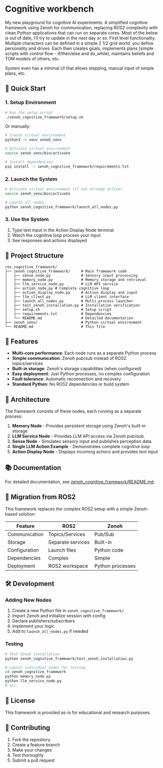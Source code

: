 # Cognitive workbench

My new playground for cognitive AI experiments.
A simplified cognitive framework using Zenoh for communication, replacing ROS2 complexity with clean Python applications that can run on separate cores.
Most of the below is out of date, I'll try to update in the next day or so. 
First level functionality.
Multiple characters can be defined in a simple 2 1/2 grid world. you define personality and drives. Each then creates goals, implements plans (simple scripts with control flow - if/then/else and do_while), maintains beliefs and TOM models of others, etc.

System even has a minimal UI that allows stepping, manual input of simple plans, etc.

## 🚀 Quick Start

### 1. Setup Environment

```bash
# Run the setup script
./zenoh_cognitive_framework/setup.sh
```

Or manually:

```bash
# Create virtual environment
python3 -m venv zenoh_venv

# Activate virtual environment
source zenoh_venv/bin/activate

# Install dependencies
pip install -r zenoh_cognitive_framework/requirements.txt
```

### 2. Launch the System

```bash
# Activate virtual environment (if not already active)
source zenoh_venv/bin/activate

# Launch all nodes
python zenoh_cognitive_framework/launch_all_nodes.py
```

### 3. Use the System

1. Type text input in the Action Display Node terminal
2. Watch the cognitive loop process your input
3. See responses and actions displayed

## 📁 Project Structure

```
ros_cognitive_framework/
├── zenoh_cognitive_framework/     # Main framework code
│   ├── sense_node.py              # Sensory input processing
│   ├── memory_node.py             # Memory storage and retrieval
│   ├── llm_service_node.py        # LLM API service
│   ├── action_node.py # Complete cognitive loop
│   ├── action_display_node.py     # Action display and input
│   ├── llm_client.py              # LLM client interface
│   ├── launch_all_nodes.py        # Multi-process launcher
│   ├── test_zenoh_installation.py # Installation verification
│   ├── setup.sh                   # Setup script
│   ├── requirements.txt           # Dependencies
│   └── README.md                  # Detailed documentation
├── zenoh_venv/                    # Python virtual environment
└── README.md                      # This file
```

## 🎯 Features

- **Multi-core performance**: Each node runs as a separate Python process
- **Simple communication**: Zenoh pub/sub instead of ROS2 topics/services
- **Built-in storage**: Zenoh's storage capabilities (when configured)
- **Easy deployment**: Just Python processes, no complex configuration
- **Fault tolerance**: Automatic reconnection and recovery
- **Standard Python**: No ROS2 dependencies or build system

## 🔧 Architecture

The framework consists of these nodes, each running as a separate process:

1. **Memory Node** - Provides persistent storage using Zenoh's built-in storage
2. **LLM Service Node** - Provides LLM API access via Zenoh pub/sub
3. **Sense Node** - Simulates sensory input and publishes perception data
4. **Single LLM Action Example** - Demonstrates complete cognitive loop
5. **Action Display Node** - Displays incoming actions and provides text input

## 📚 Documentation

For detailed documentation, see [zenoh_cognitive_framework/README.md](zenoh_cognitive_framework/README.md).

## 🔄 Migration from ROS2

This framework replaces the complex ROS2 setup with a simple Zenoh-based solution:

| Feature | ROS2 | Zenoh |
|---------|------|-------|
| Communication | Topics/Services | Pub/Sub |
| Storage | Separate services | Built-in |
| Configuration | Launch files | Python code |
| Dependencies | Complex | Simple |
| Deployment | ROS2 workspace | Python processes |

## 🛠️ Development

### Adding New Nodes

1. Create a new Python file in `zenoh_cognitive_framework/`
2. Import Zenoh and initialize session with config
3. Declare publishers/subscribers
4. Implement your logic
5. Add to `launch_all_nodes.py` if needed

### Testing

```bash
# Test Zenoh installation
python zenoh_cognitive_framework/test_zenoh_installation.py

# Launch individual nodes for testing
cd zenoh_cognitive_framework
python memory_node.py
python llm_service_node.py
# etc.
```

## 📝 License

This framework is provided as-is for educational and research purposes.

## 🤝 Contributing

1. Fork the repository
2. Create a feature branch
3. Make your changes
4. Test thoroughly
5. Submit a pull request 

